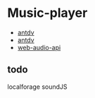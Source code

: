 # Music-player

- [antdv](https://2x.antdv.com/components/overview-cn/)
- [antdv](https://cloud.tencent.com/developer/article/1784350)
- [web-audio-api](https://tgideas.qq.com/gicp/news/475/6594222.html?from=list)

## todo

localforage soundJS